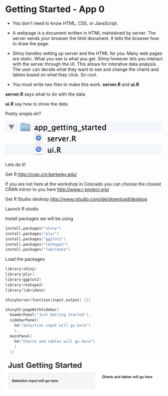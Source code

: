 # Getting Started - App 0

* You don't need to know HTML, CSS, or JavaScript. 

* A webpage is a document written in HTML maintained by server.
The server sends your browser the html document. It tells the browser how to draw the page.

* Shiny handles setting up server and the HTML for you. Many web pages are static. What you see is what you get. Shiny however lets you interact with the server through the UI. This allows for interative data analysis. The user can decide what they want to see and change the charts and tables based on what they click. So cool.

* You must write two files to make this work.  **server.R** and **ui.R**

**server.R** says what to do with the data

**ui.R** say how to show the data

Pretty simple eh?

![logo](www/directory.png?raw=true)

Lets do it!

Get R
http://cran.cnr.berkeley.edu/

If you are not here at the workshop in Colorado you can choose the closest CRAN mirror to you here
http://www.r-project.org/

Get R Studio desktop
http://www.rstudio.com/ide/download/desktop

Launch R studio 

Install packages we will be using
```s
install.packages("shiny")
install.packages("plyr")
install.packages("ggplot2")
install.packages("reshape2")
install.packages("lubridate")
```
Load the packages
```s
library(shiny)
library(plyr)
library(ggplot2)
library(reshape2)
library(lubridate)
```

```s
shinyServer(function(input,output) {})
```

```s
shinyUI(pageWithSidebar(
  headerPanel("Just Getting Started"),
  sidebarPanel(
    h4("Selection input will go here")
    ),
  mainPanel(
    h4("Charts and tables will go here")
    )
  ))
```

![logo](www/app.png?raw=true)

